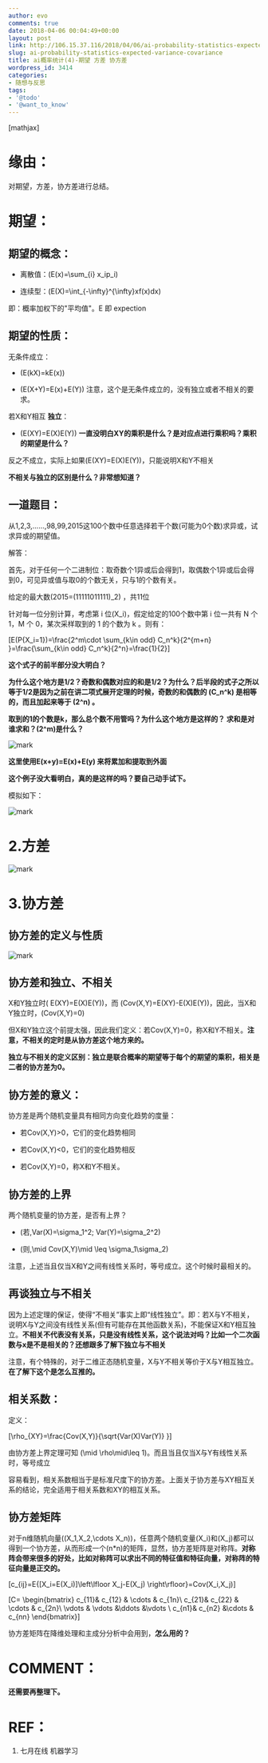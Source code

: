```yaml
---
author: evo
comments: true
date: 2018-04-06 00:04:49+00:00
layout: post
link: http://106.15.37.116/2018/04/06/ai-probability-statistics-expected-variance-covariance/
slug: ai-probability-statistics-expected-variance-covariance
title: ai概率统计(4)-期望 方差 协方差
wordpress_id: 3414
categories:
- 随想与反思
tags:
- '@todo'
- '@want_to_know'
---
```


<!-- more -->

[mathjax]


# 缘由：


对期望，方差，协方差进行总结。


# 期望：




## 期望的概念：






  * 离散值：\(E(x)=\sum_{i} x_ip_i\)


  * 连续型：\(E(X)=\int_{-\infty}^{\infty}xf(x)dx\)


即：概率加权下的"平均值"。E 即 expection


## 期望的性质：


无条件成立：




  * \(E(kX)=kE(x)\)


  * \(E(X+Y)=E(x)+E(Y)\) 注意，这个是无条件成立的，没有独立或者不相关的要求。


若X和Y相互 **独立**：




  * \(E(XY)=E(X)E(Y)\) **一直没明白XY的乘积是什么？是对应点进行乘积吗？乘积的期望是什么？**


反之不成立，实际上如果\(E(XY)=E(X)E(Y)\)，只能说明X和Y不相关

**不相关与独立的区别是什么？非常想知道？**


## 一道题目：


从1,2,3,......,98,99,2015这100个数中任意选择若干个数(可能为0个数)求异或，试求异或的期望值。

解答：

首先，对于任何一个二进制位：取奇数个1异或后会得到1，取偶数个1异或后会得到0，可见异或值与取0的个数无关，只与1的个数有关。

给定的最大数\(2015=(11111011111)_2\) ，共11位

针对每一位分别计算，考虑第 i 位\(X_i\)，假定给定的100个数中第 i 位一共有 N 个 1，M 个 0，某次采样取到的 1 的个数为 k 。则有：

\[E(P\{X_i=1\})=\frac{2^m\cdot \sum_{k\in odd} C_n^k}{2^{m+n} }=\frac{\sum_{k\in odd} C_n^k}{2^n}=\frac{1}{2}\]

**这个式子的前半部分没大明白？**

**为什么这个地方是1/2？奇数和偶数对应的和是1/2？为什么？后半段的式子之所以等于1/2是因为之前在讲二项式展开定理的时候，奇数的和偶数的 \(C_n^k\) 是相等的，而且加起来等于 \(2^n\) 。**

**取到的1的个数是k，那么总个数不用管吗？为什么这个地方是这样的？ 求和是对谁求和？\(2^m\)是什么？**


![mark](http://pacdb2bfr.bkt.clouddn.com/blog/image/180727/IC3KB2ALeA.png?imageslim)

**这里使用E(x+y)=E(x)+E(y) 来将累加和提取到外面**

**这个例子没大看明白，真的是这样的吗？要自己动手试下。**

模拟如下：


![mark](http://pacdb2bfr.bkt.clouddn.com/blog/image/180727/caEe1f4Fid.png?imageslim)




# 2.方差




![mark](http://pacdb2bfr.bkt.clouddn.com/blog/image/180727/GfC41FdL9d.png?imageslim)




# 3.协方差




## 协方差的定义与性质




![mark](http://pacdb2bfr.bkt.clouddn.com/blog/image/180727/i6HI53BhKm.png?imageslim)




## 协方差和独立、不相关


X和Y独立时\( E(XY)=E(X)E(Y)\)，而 \(Cov(X,Y)=E(XY)-E(X)E(Y)\)，因此，当X和Y独立时，\(Cov(X,Y)=0\)

但X和Y独立这个前提太强，因此我们定义：若Cov(X,Y)=0，称X和Y不相关。**注意，不相关的定时是从协方差这个地方来的。**

**独立与不相关的定义区别：独立是联合概率的期望等于每个的期望的乘积，相关是二者的协方差为0。**


## 协方差的意义：


协方差是两个随机变量具有相同方向变化趋势的度量：




  * 若Cov(X,Y)>0，它们的变化趋势相同


  * 若Cov(X,Y)<0，它们的变化趋势相反


  * 若Cov(X,Y)=0，称X和Y不相关。




## 协方差的上界


两个随机变量的协方差，是否有上界？




  * \(若\,Var(X)=\sigma_1^2\; Var(Y)=\sigma_2^2\)


  * \(则\,\mid Cov(X,Y)\mid \leq \sigma_1\sigma_2\)


注意，上述当且仅当X和Y之间有线性关系时，等号成立。这个时候时最相关的。


## 再谈独立与不相关


因为上述定理的保证，使得“不相关”事实上即“线性独立”。即：若X与Y不相关，说明X与Y之间没有线性关系(但有可能存在其他函数关系)，不能保证X和Y相互独立。**不相关不代表没有关系，只是没有线性关系，这个说法对吗？比如一个二次函数与x是不是相关的？还想跟多了解下独立与不相关**

注意，有个特殊的，对于二维正态随机变量，X与Y不相关等价于X与Y相互独立。**在了解下这个是怎么互推的。**


## 相关系数：


定义：

\[\rho_{XY}=\frac{Cov(X,Y)}{\sqrt{Var(X)Var(Y)} }\]

由协方差上界定理可知 \(\mid \rho\mid\leq 1\)。而且当且仅当X与Y有线性关系时，等号成立

容易看到，相关系数相当于是标准尺度下的协方差。上面关于协方差与XY相互关系的结论，完全适用于相关系数和XY的相互关系。


## 协方差矩阵


对于n维随机向量\((X_1,X_2,\cdots X_n)\)，任意两个随机变量\(X_i\)和\(X_j\)都可以得到一个协方差，从而形成一个\(n*n\)的矩阵，显然，协方差矩阵是对称阵。**对称阵会带来很多的好处，比如对称阵可以求出不同的特征值和特征向量，对称阵的特征向量是正交的。**

\[c_{ij}=E\{[X_i=E(X_i)]\left\lfloor X_j-E(X_j) \right\rfloor\}=Cov(X_i,X_j)\]

\[C= \begin{bmatrix} c_{11}& c_{12} & \cdots & c_{1n}\\ c_{21}& c_{22} & \cdots & c_{2n}\\ \vdots & \vdots &\ddots &\vdots \\ c_{n1}& c_{n2} &\cdots & c_{nn} \end{bmatrix}\]

协方差矩阵在降维处理和主成分分析中会用到，**怎么用的？**






# COMMENT：


**还需要再整理下。**


# REF：






  1. 七月在线 机器学习

